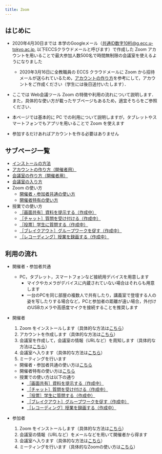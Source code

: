 ```yaml
---
title: Zoom
---
```


## はじめに

* 2020年4月30日までは 本学のGoogleメール（共通ID数字10桁@g.ecc.u-tokyo.ac.jp, 以下ECCSクラウドメールと呼びます）で作成した Zoom アカウントを用いることで最大参加人数500名で時間無制限の会議室を使えるようになりました  
  * 2020年3月16日に全教職員の ECCS クラウドメールに Zoom から招待メールが送られているため，<a href="create_account" >アカウントの作り方<a/>を参考にして，アカウントをご作成ください（学生には後日送付いたします）．
   
* ここでは Web会議ツール Zoom の特徴や利用の流れについて説明します．また，具体的な使い方が載ったサブページもあるため，適宜そちらをご参照ください．
* 本ページでは基本的に PC での利用について説明しますが，タブレットやスマートフォンでもアプリを用いることで Zoom を使えます
* 参加するだけあればアカウントを作る必要はありません


## サブページ一覧
* <a href="install" target="">インストールの方法<a/>  
* <a href="create_account" target="">アカウントの作り方（開催者用）<a/>  
* <a href="create_room" target="">会議室の作り方（開催者用）<a/>  
* <a href="join" target="">会議室の入り方<a/>  
* Zoom の使い方
  * <a href="how_to_use" target="">開催者・参加者共通の使い方<a/>  
  * <a href="how_to_use_host" target="">開催者特有の使い方<a/>  
* 授業での使い方  
  * <a href="classroom_screen_sharing" target="">［画面共有］資料を提示する（作成中）<a/>  
  * <a href="classroom_chat" target="">［チャット］質問を受け付ける（作成中）<a/>  
  * <a href="classroom_poll" target="">［投票］学生に質問する（作成中）<a/>  
  * <a href="classroom_breakout" target="">［ブレイクアウト］グループワークを促す（作成中）<a/>  
  * <a href="classroom_record" target="">［レコーディング］授業を録画する（作成中）<a/>  


## 利用の流れ

* 開催者・参加者共通  
  * PC，タブレット，スマートフォンなど接続用デバイスを用意します
    * マイクやカメラがデバイスに内蔵されていない場合はそれらも用意します
    * 一台のPCを同じ部屋の複数人で共有したり，講義室で登壇する人の姿を写したりする場合など，PCと参加者の距離が遠い場合，外付けのUSBカメラや高感度マイクを接続することを推奨します  
	  
  
* 開催者
  1. Zoom をインストールします（具体的な方法は<a href="install" target="">こちら</a>）  
  1. アカウントを作成します（具体的な方法は<a href="create_account" target="">こちら</a>）
  1. 会議室を作成して，会議室の情報（URLなど）を周知します（具体的な方法は<a href="create_room" target="">こちら</a>）
  1. 会議室へ入ります（具体的な方法は<a href="join" target="">こちら</a>）
  1. ミーティングを行います
    * 開催者・参加者共通の使い方は<a href="how_to_use" target="">こちら</a>
	* 開催者特有の使い方は<a href="how_to_use_host" target="">こちら</a>
	* 授業での使い方は以下の通り
      * <a href="classroom_screen_sharing" target="">［画面共有］資料を提示する（作成中）<a/>  
      * <a href="classroom_chat" target="">［チャット］質問を受け付ける（作成中）<a/>  
      * <a href="classroom_poll" target="">［投票］学生に質問する（作成中）<a/>  
      * <a href="classroom_breakout" target="">［ブレイクアウト］グループワークを促す（作成中）<a/>  
      * <a href="classroom_record" target="">［レコーディング］授業を録画する（作成中）<a/>  
  
* 参加者
  1. Zoom をインストールします（具体的な方法は<a href="install" target="">こちら</a>）  
  1. 会議室の情報（URLなど）をメールなどを用いて開催者から得ます
  1. 会議室へ入ります（具体的な方法は<a href="join" target="">こちら</a>）
  1. ミーティングを行います（具体的なZoomの使い方は<a href="how_to_use" target="">こちら</a>）
